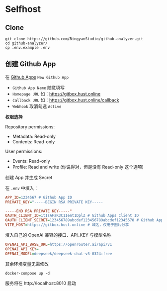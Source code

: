 # Selfhost

## Clone
```shell
git clone https://github.com/BingyanStudio/github-analyzer.git
cd github-analyzer/
cp .env.example .env
```
## 创建 Github App
在 [Github Apps](https://github.com/settings/apps) `New Github App`

- `Github App Name` 随意填写
- `Homepage URL` 如：https://gitbox.hust.online
- `Callback URL` 如：https://gitbox.hust.online/callback
- `Webhook` 取消勾选 `Active`

**权限选择**

Repository permissions:
  - Metadata: Read-only
  - Contents: Read-only

User permissions:
  - Events: Read-only
  - Profile: Read and write
    (你说得对，但是没有 Read-only 这个选项)

创建 App 并生成 Secret

在 `.env` 中填入：
```ini
APP_ID=1234567 # Github App ID
PRIVATE_KEY="-----BEGIN RSA PRIVATE KEY-----

-----END RSA PRIVATE KEY-----"
OAUTH_CLIENT_ID=1tIsAFaK3C1Ient1DplZ # Github Apps Client ID
OAUTH_CLIENT_SECRET=123456789abcdef123456789abcdef12345678 # Github Apps Client Secret
VITE_HOST=https://gitbox.hust.online # 域名，仅用于图片分享
```

填入自己的 OpenAI 兼容的接口、API_KEY 与模型名称
```ini
OPENAI_API_BASE_URL=https://openrouter.ai/api/v1
OPENAI_API_KEY=
OPENAI_MODEL=deepseek/deepseek-chat-v3-0324:free
```

其余环境变量无需修改

```shell
docker-compose up -d
```

服务将在 http://localhost:8010 启动